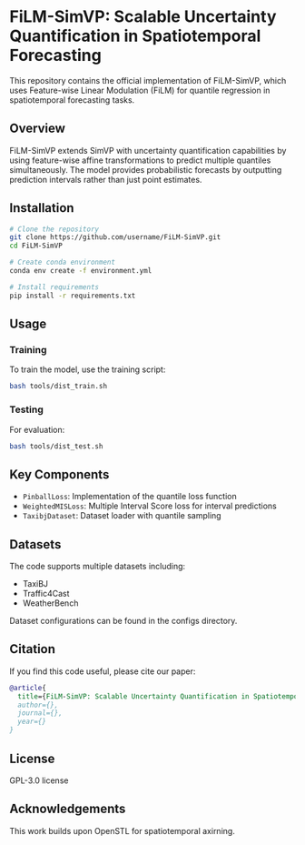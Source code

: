 # FiLM-SimVP: Scalable Uncertainty Quantification in Spatiotemporal Forecasting

This repository contains the official implementation of FiLM-SimVP, which uses Feature-wise Linear Modulation (FiLM) for quantile regression in spatiotemporal forecasting tasks.

## Overview

FiLM-SimVP extends SimVP with uncertainty quantification capabilities by using feature-wise affine transformations to predict multiple quantiles simultaneously. The model provides probabilistic forecasts by outputting prediction intervals rather than just point estimates.

## Installation

```sh
# Clone the repository
git clone https://github.com/username/FiLM-SimVP.git
cd FiLM-SimVP

# Create conda environment
conda env create -f environment.yml

# Install requirements
pip install -r requirements.txt
```

## Usage

### Training

To train the model, use the training script:

```sh
bash tools/dist_train.sh
```

### Testing

For evaluation:

```sh 
bash tools/dist_test.sh
```

## Key Components

- `PinballLoss`: Implementation of the quantile loss function
- `WeightedMISLoss`: Multiple Interval Score loss for interval predictions
- `TaxibjDataset`: Dataset loader with quantile sampling

## Datasets

The code supports multiple datasets including:
- TaxiBJ
- Traffic4Cast
- WeatherBench

Dataset configurations can be found in the configs directory.

## Citation

If you find this code useful, please cite our paper:

```bibtex
@article{
  title={FiLM-SimVP: Scalable Uncertainty Quantification in Spatiotemporal Forecasting},
  author={},
  journal={},
  year={}
}
```

## License

GPL-3.0 license

## Acknowledgements

This work builds upon OpenSTL for spatiotemporal axirning.
